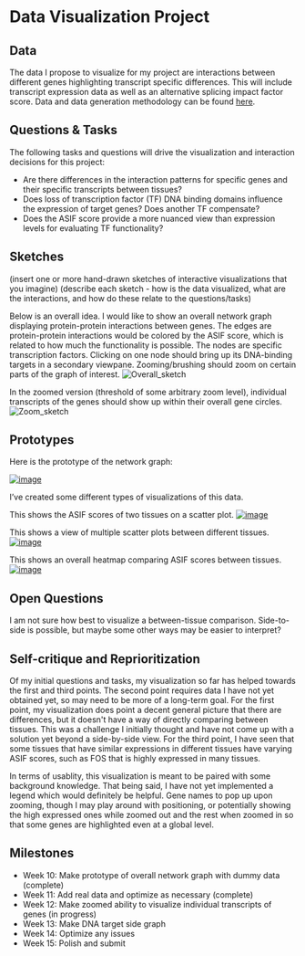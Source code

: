 # Data Visualization Project

## Data

The data I propose to visualize for my project are interactions between different genes highlighting transcript specific differences. This will include transcript expression data as well as an alternative splicing impact factor score. Data and data generation methodology can be found [here](https://github.com/ssmadha/DNA_binding_IF).


## Questions & Tasks

The following tasks and questions will drive the visualization and interaction decisions for this project:

 * Are there differences in the interaction patterns for specific genes and their specific transcripts between tissues?
 * Does loss of transcription factor (TF) DNA binding domains influence the expression of target genes? Does another TF compensate?
 * Does the ASIF score provide a more nuanced view than expression levels for evaluating TF functionality?

## Sketches

(insert one or more hand-drawn sketches of interactive visualizations that you imagine)
(describe each sketch - how is the data visualized, what are the interactions, and how do these relate to the questions/tasks)

Below is an overall idea. I would like to show an overall network graph displaying protein-protein interactions between genes. The edges are protein-protein interactions would be colored by the ASIF score, which is related to how much the functionality is possible. The nodes are specific transcription factors. Clicking on one node should bring up its DNA-binding targets in a secondary viewpane. Zooming/brushing should zoom on certain parts of the graph of interest.
![Overall_sketch](https://github.com/ssmadha/dataviz-project-proposal/assets/20583362/3c11f670-383e-4c06-a014-a2cfb1509be9)

In the zoomed version (threshold of some arbitrary zoom level), individual transcripts of the genes should show up within their overall gene circles.
![Zoom_sketch](https://github.com/ssmadha/dataviz-project-proposal/assets/20583362/5fc89d3e-311a-442c-ad18-b0b679fc1ca0)

## Prototypes

Here is the prototype of the network graph:

[![image](https://github.com/ssmadha/dataviz-project-proposal/assets/20583362/6d473164-be0b-4e0f-9e6f-d6cad88e244b)](https://vizhub.com/ssmadha/299559e90c49485da584a195ea3e440a)

I’ve created some different types of visualizations of this data. 

This shows the ASIF scores of two tissues on a scatter plot.
[![image](https://github.com/ssmadha/dataviz-project-proposal/assets/20583362/bdb676c6-77f1-4b30-b4cd-fad6102f96ec)](https://vizhub.com/ssmadha/e26f61e5c21f48938f52e71e46d074f7)

This shows a view of multiple scatter plots between different tissues.
[![image](https://github.com/ssmadha/dataviz-project-proposal/assets/20583362/2c5e4a33-32c3-438d-8011-4a4b6ff86c6e)](https://vizhub.com/ssmadha/a192b6d1dacb46ebbaa60da6a2dedf55)

This shows an overall heatmap comparing ASIF scores between tissues.
[![image](https://github.com/ssmadha/dataviz-project-proposal/assets/20583362/b05fb3a0-89a2-4596-b981-e5d9be0f670a)](https://vizhub.com/ssmadha/defb6702cd044d0582851b2ad82f85bb)


## Open Questions

I am not sure how best to visualize a between-tissue comparison. Side-to-side is possible, but maybe some other ways may be easier to interpret?

## Self-critique and Reprioritization

Of my initial questions and tasks, my visualization so far has helped towards the first and third points. The second point requires data I have not yet obtained yet, so may need to be more of a long-term goal. For the first point, my visualization does point a decent general picture that there are differences, but it doesn't have a way of directly comparing between tissues. This was a challenge I initially thought and have not come up with a solution yet beyond a side-by-side view. For the third point, I have seen that some tissues that have similar expressions in different tissues have varying ASIF scores, such as FOS that is highly expressed in many tissues.

In terms of usablity, this visualization is meant to be paired with some background knowledge. That being said, I have not yet implemented a legend which would definitely be helpful. Gene names to pop up upon zooming, though I may play around with positioning, or potentially showing the high expressed ones while zoomed out and the rest when zoomed in so that some genes are highlighted even at a global level.

## Milestones

* Week 10: Make prototype of overall network graph with dummy data (complete)
* Week 11: Add real data and optimize as necessary (complete)
* Week 12: Make zoomed ability to visualize individual transcripts of genes (in progress)
* Week 13: Make DNA target side graph
* Week 14: Optimize any issues
* Week 15: Polish and submit
